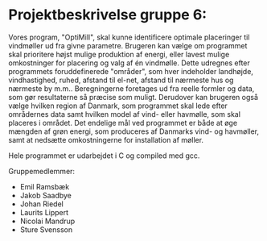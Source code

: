 # Projektbeskrivelse gruppe 6:

Vores program, "OptiMill", skal kunne identificere optimale placeringer til vindmøller ud fra givne parametre. Brugeren kan vælge om programmet skal prioritere højst mulige produktion af energi, eller lavest mulige omkostninger for placering og valg af én vindmølle. Dette udregnes efter programmets foruddefinerede "områder", som hver indeholder landhøjde, vindhastighed, ruhed, afstand til el-net, afstand til nærmeste hus og nærmeste by m.m.. Beregningerne foretages ud fra reelle formler og data, som gør resultaterne så præcise som muligt. Derudover kan brugeren også vælge hvilken region af Danmark, som programmet skal lede efter områdernes data samt hvilken model af vind- eller havmølle, som skal placeres i området.
Det endelige mål ved programmet er både at øge mængden af grøn energi, som produceres af Danmarks vind- og havmøller, samt at nedsætte omkostningerne for installation af møller.

Hele programmet er udarbejdet i C og compiled med gcc.

Gruppemedlemmer:

* Emil Ramsbæk
* Jakob Saadbye
* Johan Riedel
* Laurits Lippert
* Nicolai Mandrup
* Sture Svensson

